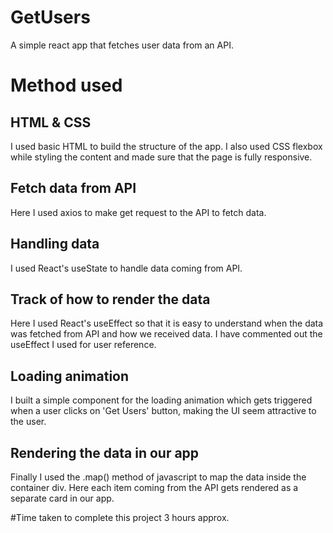 # GetUsers

A simple react app that fetches user data from an API.

# Method used

## HTML & CSS

I used basic HTML to build the structure of the app. I also used CSS flexbox while styling the content and made sure that the page is fully responsive.

## Fetch data from API

Here I used axios to make get request to the API to fetch data.

## Handling data

I used React's useState to handle data coming from API.

## Track of how to render the data

Here I used React's useEffect so that it is easy to understand when the data was fetched from API and how we received data. I have commented out the useEffect I used for user reference.

## Loading animation

I built a simple component for the loading animation which gets triggered when a user clicks on 'Get Users' button, making the UI seem attractive to the user.

## Rendering the data in our app

Finally I used the .map() method of javascript to map the data inside the container div. Here each item coming from the API gets rendered as a separate card in our app.

#Time taken to complete this project
3 hours approx.
